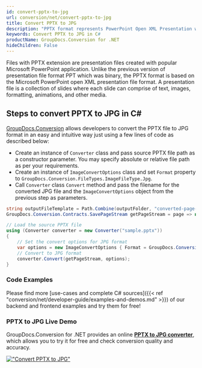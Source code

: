 ```yaml
---
id: convert-pptx-to-jpg
url: conversion/net/convert-pptx-to-jpg
title: Convert PPTX to JPG
description: "PPTX format represents PowerPoint Open XML Presentation with .pptx extension. Learn how to convert PPTX to JPG file programmatically in C# language using GroupDocs.Conversion for .NET library."
keywords: Convert PPTX to JPG in C#
productName: GroupDocs.Conversion for .NET
hideChildren: False
---
```


Files with PPTX extension are presentation files created with popular Microsoft PowerPoint application. Unlike the previous version of presentation file format PPT which was binary, the PPTX format is based on the Microsoft PowerPoint open XML presentation file format. A presentation file is a collection of slides where each slide can comprise of text, images, formatting, animations, and other media.

## Steps to convert PPTX to JPG in C#

[GroupDocs.Conversion](https://products.groupdocs.com/conversion/net) allows developers to convert the PPTX file to JPG format in an easy and intuitive way just using a few lines of code as described below:

* Create an instance of `Converter` class and pass source PPTX file path as a constructor parameter. You may specify absolute or relative file path as per your requirements. 
* Create an instance of `ImageConvertOptions` class and set `Format` property to `GroupDocs.Conversion.FileTypes.ImageFileType.Jpg`.
* Call `Converter` class `Convert` method and pass the filename for the converted JPG file and the `ImageConvertOptions` object from the previous step as parameters.

```csharp
string outputFileTemplate = Path.Combine(outputFolder, "converted-page-{0}.jpg");
GroupDocs.Conversion.Contracts.SavePageStream getPageStream = page => new FileStream(string.Format(outputFileTemplate, page), FileMode.Create);

// Load the source PPTX file
using (Converter converter = new Converter("sample.pptx"))
{
    // Set the convert options for JPG format
    var options = new ImageConvertOptions { Format = GroupDocs.Conversion.FileTypes.ImageFileType.Jpg };   
    // Convert to JPG format
    converter.Convert(getPageStream, options);
}
```

### Code Examples

Please find more [use-cases and complete C# sources]({{< ref "conversion/net/developer-guide/examples-and-demos.md" >}}) of our backend and frontend examples and try them for free!

### PPTX to JPG Live Demo

GroupDocs.Conversion for .NET provides an online [**PPTX to JPG converter**](https://products.groupdocs.app/conversion/pptx-to-jpg), which allows you to try it for free and check conversion quality and accuracy.

[!["Convert PPTX to JPG"](conversion/net/images/convert-to-jpg/convert-pptx-to-jpg.png)](https://products.groupdocs.app/conversion/pptx-to-jpg)